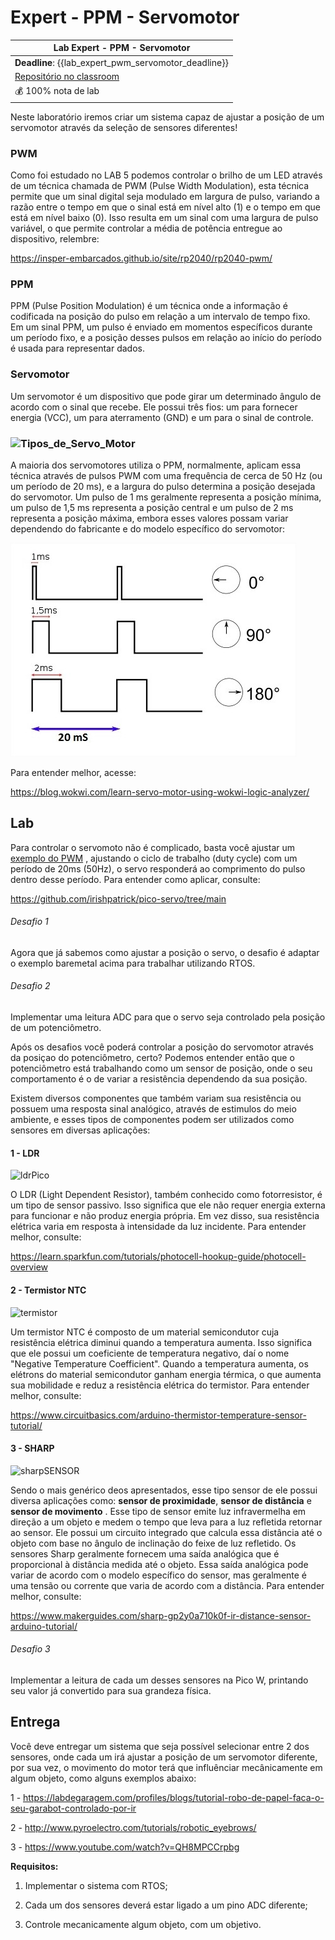 # Expert - PPM - Servomotor

| Lab Expert - PPM - Servomotor                                |
| ------------------------------------------------------------ |
| **Deadline**: {{lab_expert_pwm_servomotor_deadline}}         |
| [Repositório no classroom]({{lab_expert_dsp_audio_classroom}}) |
| 💰 100% nota de lab                                           |

Neste laboratório iremos criar um sistema capaz de ajustar a posição de um servomotor através da seleção de sensores diferentes! 



### PWM

Como foi estudado no LAB 5 podemos controlar o brilho de um LED através de um técnica chamada de PWM (Pulse Width Modulation), esta técnica permite que um sinal digital seja modulado em largura de pulso, variando a razão entre o tempo em que o sinal está em nível alto (1) e o tempo em que está em nível baixo (0). Isso resulta em um sinal com uma largura de pulso variável, o que permite controlar a média de potência entregue ao dispositivo, relembre:



https://insper-embarcados.github.io/site/rp2040/rp2040-pwm/



### PPM

PPM (Pulse Position Modulation) é um técnica onde a informação é codificada na posição do pulso em relação a um intervalo de tempo fixo. Em um sinal PPM, um pulso é enviado em momentos específicos durante um período fixo, e a posição desses pulsos em relação ao início do período é usada para representar dados.



### Servomotor

Um servomotor é um dispositivo que pode girar um determinado ângulo de acordo com o sinal que recebe. Ele possui três fios: um para fornecer energia (VCC), um para aterramento (GND) e um para o sinal de controle.

### ![Tipos_de_Servo_Motor](C:\Users\marcoasma\Desktop\site\content\labs-expert\labs-expert-ppm-servomotor\imgs-ppm-servomotor\Tipos_de_Servo_Motor.jpg)



A maioria dos servomotores utiliza o PPM, normalmente, aplicam essa técnica através de pulsos PWM com uma frequência de cerca de 50 Hz (ou um período de 20 ms), e a largura do pulso determina a posição desejada do servomotor. Um pulso de 1 ms geralmente representa a posição mínima, um pulso de 1,5 ms representa a posição central e um pulso de 2 ms representa a posição máxima, embora esses valores possam variar dependendo do fabricante e do modelo específico do servomotor:



![ppmSERVO](imgs-ppm-servomotor\ppmSERVO.jpg)



Para entender melhor, acesse:

https://blog.wokwi.com/learn-servo-motor-using-wokwi-logic-analyzer/





## Lab

Para controlar o servomoto não é complicado, basta você ajustar um [exemplo do PWM](https://github.com/raspberrypi/pico-examples/tree/master/pwm/hello_pwm) , ajustando o ciclo de trabalho (duty cycle) com um período de 20ms (50Hz), o servo responderá ao comprimento do pulso dentro desse período. Para entender como aplicar, consulte:



https://github.com/irishpatrick/pico-servo/tree/main



###### Desafio 1

Agora que já sabemos como ajustar a posição o servo, o desafio é adaptar o exemplo baremetal acima para trabalhar utilizando RTOS.



###### Desafio 2

Implementar uma leitura ADC para que o servo seja controlado pela posição de um potenciômetro.



Após os desafios você poderá controlar a posição do servomotor através da posiçao do potenciômetro, certo? Podemos entender então que o potenciômetro está trabalhando como um sensor de posição, onde o seu comportamento é o de variar a resistência dependendo da sua posição.

Existem diversos componentes que também variam sua resistência ou possuem uma resposta sinal analógico, através de estimulos do meio ambiente, e esses tipos de componentes podem ser utilizados como sensores em diversas aplicações:



#### 1 - LDR



![ldrPico](C:\Users\marcoasma\Desktop\site\content\labs-expert\labs-expert-ppm-servomotor\imgs-ppm-servomotor\ldrPico.png)





O LDR (Light Dependent Resistor), também conhecido como fotorresistor, é um tipo de sensor passivo. Isso significa que ele não requer energia externa para funcionar e não produz energia própria. Em vez disso, sua resistência elétrica varia em resposta à intensidade da luz incidente. Para entender melhor, consulte:



https://learn.sparkfun.com/tutorials/photocell-hookup-guide/photocell-overview



#### 2 - Termistor NTC



![termistor](C:\Users\marcoasma\Desktop\site\content\labs-expert\labs-expert-ppm-servomotor\imgs-ppm-servomotor\termistor.jpg)



Um termistor NTC é composto de um material semicondutor cuja resistência elétrica diminui quando a temperatura aumenta. Isso significa que ele possui um coeficiente de temperatura negativo, daí o nome "Negative Temperature Coefficient". Quando a temperatura aumenta, os elétrons do material semicondutor ganham energia térmica, o que aumenta sua mobilidade e reduz a resistência elétrica do termistor. Para entender melhor, consulte:



https://www.circuitbasics.com/arduino-thermistor-temperature-sensor-tutorial/





#### 3 - SHARP



![sharpSENSOR](C:\Users\marcoasma\Desktop\site\content\labs-expert\labs-expert-ppm-servomotor\imgs-ppm-servomotor\sharpSENSOR.jpg)



Sendo o mais genérico deos apresentados, esse tipo sensor de ele possui diversa aplicações como: **sensor de proximidade**, **sensor de distância** e **sensor de movimento** . Esse tipo de sensor emite luz infravermelha em direção a um objeto e medem o tempo que leva para a luz refletida retornar ao sensor. Ele possui um circuito integrado que calcula essa distância até o objeto com base no ângulo de inclinação do feixe de luz refletido. Os sensores Sharp geralmente fornecem uma saída analógica que é proporcional à distância medida até o objeto. Essa saída analógica pode variar de acordo com o modelo específico do sensor, mas geralmente é uma tensão ou corrente que varia de acordo com a distância. Para entender melhor, consulte:



https://www.makerguides.com/sharp-gp2y0a710k0f-ir-distance-sensor-arduino-tutorial/



###### Desafio 3

Implementar a leitura de cada um desses sensores na Pico W, printando seu valor já convertido para sua grandeza física.



## Entrega

Você deve entregar um sistema que seja possível selecionar entre 2 dos sensores, onde cada um irá ajustar a posição de um servomotor diferente, por sua vez, o movimento do motor terá que influênciar mecânicamente em algum objeto, como alguns exemplos abaixo:



1 - https://labdegaragem.com/profiles/blogs/tutorial-robo-de-papel-faca-o-seu-garabot-controlado-por-ir

2 - http://www.pyroelectro.com/tutorials/robotic_eyebrows/

3 - https://www.youtube.com/watch?v=QH8MPCCrpbg



**Requisitos:**

1. Implementar o sistema com RTOS;

2. Cada um dos sensores deverá estar ligado a um pino ADC diferente;
3. Controle mecanicamente algum objeto, com um objetivo.
